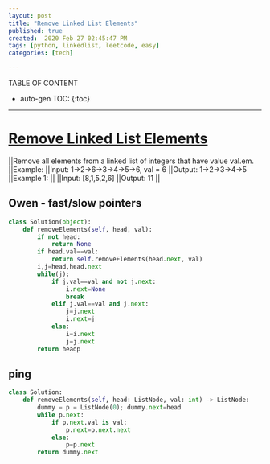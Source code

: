 ```yaml
---
layout: post
title: "Remove Linked List Elements"
published: true
created:  2020 Feb 27 02:45:47 PM
tags: [python, linkedlist, leetcode, easy]
categories: [tech]

---
```


TABLE OF CONTENT

* auto-gen TOC:
{:toc}

- - -

# [Remove Linked List Elements](https://leetcode.com/problems/remove-linked-list-elements/)

||Remove all elements from a linked list of integers that have value val.em.
||Example:
||Input:  1->2->6->3->4->5->6, val = 6
||Output: 1->2->3->4->5
||Example 1:
||
||Input: [8,1,5,2,6]
||Output: 11
||

## Owen - fast/slow pointers

```python
class Solution(object):
    def removeElements(self, head, val):
        if not head:
            return None
        if head.val==val:
            return self.removeElements(head.next, val)
        i,j=head,head.next
        while(j):
            if j.val==val and not j.next:
                i.next=None
                break
            elif j.val==val and j.next:
                j=j.next
                i.next=j
            else:
                i=i.next
                j=j.next
        return headp
```

## ping

```python
class Solution:
    def removeElements(self, head: ListNode, val: int) -> ListNode:
        dummy = p = ListNode(0); dummy.next=head
        while p.next:
            if p.next.val is val:
                p.next=p.next.next
            else:
                p=p.next
        return dummy.next
```



